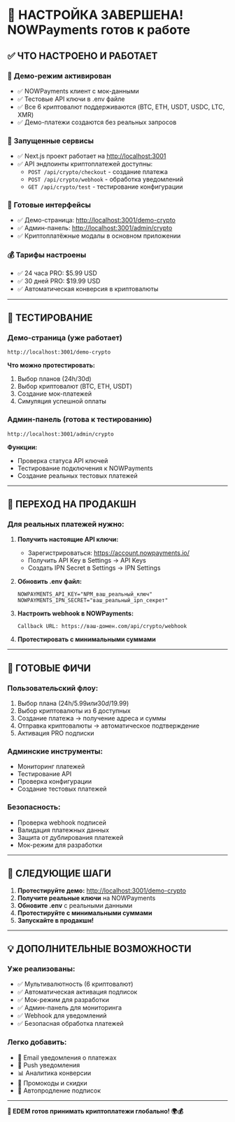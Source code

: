 # 🎉 НАСТРОЙКА ЗАВЕРШЕНА! NOWPayments готов к работе

## ✅ ЧТО НАСТРОЕНО И РАБОТАЕТ

### 🔧 **Демо-режим активирован**

- ✅ NOWPayments клиент с мок-данными
- ✅ Тестовые API ключи в .env файле  
- ✅ Все 6 криптовалют поддерживаются (BTC, ETH, USDT, USDC, LTC, XMR)
- ✅ Демо-платежи создаются без реальных запросов

### 🚀 **Запущенные сервисы**

- ✅ Next.js проект работает на <http://localhost:3001>
- ✅ API эндпоинты криптоплатежей доступны:
  - `POST /api/crypto/checkout` - создание платежа
  - `POST /api/crypto/webhook` - обработка уведомлений  
  - `GET /api/crypto/test` - тестирование конфигурации

### 🎨 **Готовые интерфейсы**

- ✅ Демо-страница: <http://localhost:3001/demo-crypto>
- ✅ Админ-панель: <http://localhost:3001/admin/crypto>
- ✅ Криптоплатёжные модалы в основном приложении

### 💰 **Тарифы настроены**

- ✅ 24 часа PRO: $5.99 USD
- ✅ 30 дней PRO: $19.99 USD
- ✅ Автоматическая конверсия в криптовалюты

---

## 🧪 ТЕСТИРОВАНИЕ

### **Демо-страница** (уже работает)

```
http://localhost:3001/demo-crypto
```

**Что можно протестировать:**

1. Выбор планов (24h/30d)
2. Выбор криптовалют (BTC, ETH, USDT)
3. Создание мок-платежей
4. Симуляция успешной оплаты

### **Админ-панель** (готова к тестированию)

```
http://localhost:3001/admin/crypto
```

**Функции:**

- Проверка статуса API ключей
- Тестирование подключения к NOWPayments
- Создание реальных тестовых платежей

---

## 🔑 ПЕРЕХОД НА ПРОДАКШН

### **Для реальных платежей нужно:**

1. **Получить настоящие API ключи:**
   - Зарегистрироваться: <https://account.nowpayments.io/>
   - Получить API Key в Settings → API Keys
   - Создать IPN Secret в Settings → IPN Settings

2. **Обновить .env файл:**

   ```env
   NOWPAYMENTS_API_KEY="NPM_ваш_реальный_ключ"
   NOWPAYMENTS_IPN_SECRET="ваш_реальный_ipn_секрет"
   ```

3. **Настроить webhook в NOWPayments:**

   ```
   Callback URL: https://ваш-домен.com/api/crypto/webhook
   ```

4. **Протестировать с минимальными суммами**

---

## 🎯 ГОТОВЫЕ ФИЧИ

### **Пользовательский флоу:**

1. Выбор плана (24h/$5.99 или 30d/$19.99)
2. Выбор криптовалюты из 6 доступных
3. Создание платежа → получение адреса и суммы
4. Отправка криптовалюты → автоматическое подтверждение
5. Активация PRO подписки

### **Админские инструменты:**

- Мониторинг платежей
- Тестирование API
- Проверка конфигурации
- Создание тестовых платежей

### **Безопасность:**

- Проверка webhook подписей
- Валидация платежных данных  
- Защита от дублирования платежей
- Мок-режим для разработки

---

## 🚀 СЛЕДУЮЩИЕ ШАГИ

1. **Протестируйте демо:** <http://localhost:3001/demo-crypto>
2. **Получите реальные ключи** на NOWPayments
3. **Обновите .env** с реальными данными
4. **Протестируйте с минимальными суммами**
5. **Запускайте в продакшн!**

---

## 💡 ДОПОЛНИТЕЛЬНЫЕ ВОЗМОЖНОСТИ

### **Уже реализованы:**

- ✅ Мультивалютность (6 криптовалют)
- ✅ Автоматическая активация подписок
- ✅ Мок-режим для разработки
- ✅ Админ-панель для мониторинга
- ✅ Webhook для уведомлений
- ✅ Безопасная обработка платежей

### **Легко добавить:**

- 📧 Email уведомления о платежах
- 📱 Push уведомления
- 📊 Аналитика конверсии
- 🎁 Промокоды и скидки
- 🔄 Автопродление подписок

---

**🎉 EDEM готов принимать криптоплатежи глобально! 🌍💰**
